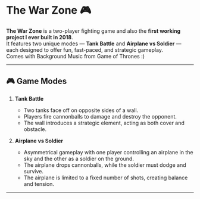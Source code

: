 # The War Zone 🎮

**The War Zone** is a two-player fighting game and also the **first working project I ever built in 2018**.  
It features two unique modes — **Tank Battle** and **Airplane vs Soldier** — each designed to offer fun, fast-paced, and strategic gameplay.  
Comes with Background Music from Game of Thrones :)

---

## 🎮 Game Modes  

1. **Tank Battle**  
   - Two tanks face off on opposite sides of a wall.  
   - Players fire cannonballs to damage and destroy the opponent.  
   - The wall introduces a strategic element, acting as both cover and obstacle.  

2. **Airplane vs Soldier**  
   - Asymmetrical gameplay with one player controlling an airplane in the sky and the other as a soldier on the ground.  
   - The airplane drops cannonballs, while the soldier must dodge and survive.  
   - The airplane is limited to a fixed number of shots, creating balance and tension.  

---

